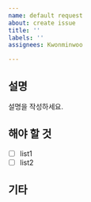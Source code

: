 ```yaml
---
name: default request
about: create issue
title: ''
labels: ''
assignees: Kwonminwoo

---
```


## 설명
설명을 작성하세요.

## 해야 할 것
* [ ] list1
* [ ] list2

## 기타
